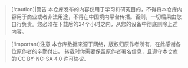 > [!caution]|警告
> 本仓库发布的内容仅用于学习和研究目的，不得将本仓库内容用于商业或者非法用途，不得在中国境内平台传播。否则，一切后果由您自行负责。您必须在下载后的24个小时之内，从您的设备中彻底删除上述内容。


> [!important]注意
> 本仓库数据来源于网络，版权归原作者所有，在此感谢各位原作者的辛勤付出。
> 转载时你需要保留原作者署名信息，且遵守本仓库的 CC BY-NC-SA 4.0 许可协议。
